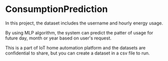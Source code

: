 # ConsumptionPrediction

In this project, the dataset includes the username and hourly energy usage. 

By using MLP algorithm, the system can predict the patter of usage for future day, month or year based on user's request.

This is a part of IoT home automation platform and the datasets are confidential to share, but you can create a dataset in a csv file to run.

